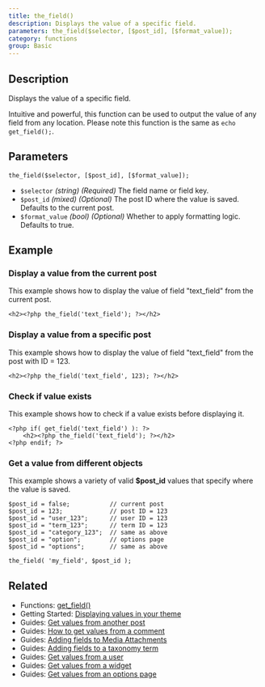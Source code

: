 ```yaml
---
title: the_field()
description: Displays the value of a specific field.
parameters: the_field($selector, [$post_id], [$format_value]);
category: functions
group: Basic
---
```


## Description
Displays the value of a specific field.

Intuitive and powerful, this function can be used to output the value of any field from any location. Please note this function is the same as `echo get_field();`.

## Parameters
```
the_field($selector, [$post_id], [$format_value]);
```
- `$selector`		*(string)*	*(Required)*	The field name or field key.
- `$post_id`		*(mixed)*	*(Optional)*	The post ID where the value is saved. Defaults to the current post.
- `$format_value`	*(bool)*	*(Optional)*	Whether to apply formatting logic. Defaults to true.

## Example

### Display a value from the current post
This example shows how to display the value of field "text_field" from the current post.
```
<h2><?php the_field('text_field'); ?></h2>
```

### Display a value from a specific post
This example shows how to display the value of field "text_field" from the post with ID = 123.
```
<h2><?php the_field('text_field', 123); ?></h2>
```

### Check if value exists
This example shows how to check if a value exists before displaying it.
```
<?php if( get_field('text_field') ): ?>
	<h2><?php the_field('text_field'); ?></h2>
<?php endif; ?>
```

### Get a value from different objects
This example shows a variety of valid **$post_id** values that specify where the value is saved.
```
$post_id = false;			// current post
$post_id = 123;				// post ID = 123
$post_id = "user_123";		// user ID = 123
$post_id = "term_123";		// term ID = 123
$post_id = "category_123";	// same as above
$post_id = "option";		// options page
$post_id = "options";		// same as above

the_field( 'my_field', $post_id );
```

## Related
- Functions: [get_field()](https://www.advancedcustomfields.com/resources/get_field/)
- Getting Started: [Displaying values in your theme](https://www.advancedcustomfields.com/resources/displaying-custom-field-values-in-your-theme/)
- Guides: [Get values from another post](https://www.advancedcustomfields.com/resources/how-to-get-values-from-another-post/)
- Guides: [How to get values from a comment](https://www.advancedcustomfields.com/resources/get-values-comment/)
- Guides: [Adding fields to Media Attachments](https://www.advancedcustomfields.com/resources/adding-fields-media-attachments/)
- Guides: [Adding fields to a taxonomy term](https://www.advancedcustomfields.com/resources/adding-fields-taxonomy-term/)
- Guides: [Get values from a user](https://www.advancedcustomfields.com/resources/how-to-get-values-from-a-user/)
- Guides: [Get values from a widget](https://www.advancedcustomfields.com/resources/get-values-widget/)
- Guides: [Get values from an options page](https://www.advancedcustomfields.com/resources/get-values-from-an-options-page/)
